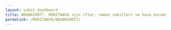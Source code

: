 ```yaml
---
layout: vakit_dashboard
title: NOUAKCHOTT, MORITANYA için iftar, namaz vakitleri ve hava durumu - ilçe/eyalet seç
permalink: /MORITANYA/NOUAKCHOTT/
---
```


<script type="text/javascript">
  var GLOBAL_COUNTRY = 'MORITANYA';
  var GLOBAL_CITY = 'NOUAKCHOTT';
  var GLOBAL_STATE = '';
  var lat = 72;
  var lon = 21;
</script>
